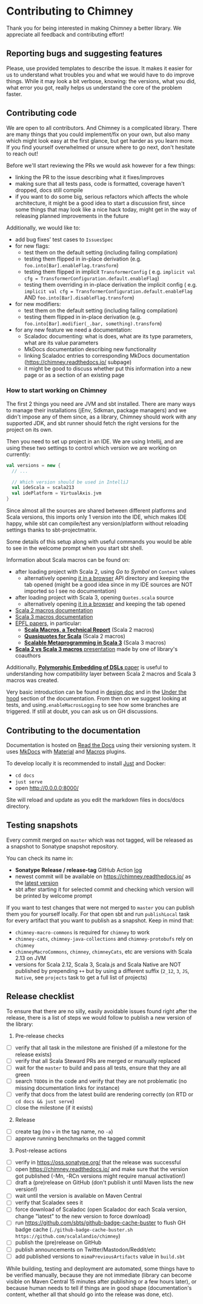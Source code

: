# Contributing to Chimney

Thank you for being interested in making Chimney a better library. We appreciate all feedback and contributing effort!

## Reporting bugs and suggesting features

Please, use provided templates to describe the issue. It makes it easier for us to understand what troubles you and what
we would have to do improve things. While it may look a bit verbose, knowing: the versions, what you did, what error you
got, really helps us understand the core of the problem faster.

## Contributing code

We are open to all contributors. And Chimney is a complicated library. There are many things that you could
implement/fix on your own, but also many which might look easy at the first glance, but get harder as you learn more.
If you find yourself overwhelmed or unsure where to go next, don't hesitate to reach out!

Before we'll start reviewing the PRs we would ask however for a few things:

* linking the PR to the issue describing what it fixes/improves
* making sure that all tests pass, code is formatted, coverage haven't dropped, docs still compile
* if you want to do some big, serious refactors which affects the whole architecture, it might be a good idea to
  start a discussion first, since some things that may look like a nice hack today, might get in the way of releasing
  planned improvements in the future

Additionally, we would like to:

* add bug fixes' test cases to `IssuesSpec`
* for new flags:
    * test them on the default setting (including failing compilation)
    * testing them flipped in in-place derivation (e.g. `foo.into[Bar].enableFlag.transform`)
    * testing them flipped in implicit `TransformerConfig` (
      e.g. `implicit val cfg = TransformerConfiguration.default.enableFlag`)
    * testing them overriding in in-place derivation the implicit config (
      e.g. `implicit val cfg = TransformerConfiguration.default.enableFlag` AND `foo.into[Bar].disableFlag.transform`)
* for new modifiers:
    * test them on the default setting (including failing compilation)
    * testing them flipped in in-place derivation (e.g. `foo.into[Bar].modifier(_.bar, something).transform`)
* for any new feature we need a documentation:
    * Scaladoc documenting: what is does, what are its type parameters, what are its value parameters
    * MkDocs documentation describing new functionality
    * linking Scaladoc entries to corresponding MkDocs documentation (https://chimney.readthedocs.io/ subpage)
    * it might be good to discuss whether put this information into a new page or as a section of an existing page

### How to start working on Chimney

The first 2 things you need are JVM and sbt installed. There are many ways to manage their installations (jEnv, Sdkman,
package managers) and we didn't impose any of them since, as a library, Chimney should work with any supported JDK,
and sbt runner should fetch the right versions for the project on its own.

Then you need to set up project in an IDE. We are using Intellij, and are using these two settings to control which
version we are working on currently:

```scala
val versions = new {
  // ...

  // Which version should be used in IntelliJ
  val ideScala = scala213
  val idePlatform = VirtualAxis.jvm
}
```

Since almost all the sources are shared between different platforms and Scala versions, this imports only 1 version
into the IDE, which makes IDE happy, while sbt can compile/test any version/platform without reloading settings thanks
to sbt-projectmatrix.

Some details of this setup along with useful commands you would be able to see in the welcome prompt when you start sbt
shell.

Information about Scala macros can be found on:

 * after loading project with Scala 2, using _Go to Symbol_ on `Context` values
   * alternatively opening [it in a browser](https://github.com/scala/scala/tree/2.13.x/src/reflect/scala/reflect/api)
     API directory and keeping the tab opened (might be a good idea since in my IDE sources are NOT imported so I see no
     documentation)
 * after loading project with Scala 3, opening `Quotes.scala` source
   * alternatively opening [it in a browser](https://github.com/scala/scala3/blob/3.3.3/library/src/scala/quoted/Quotes.scala)
     and keeping the tab opened 
 * [Scala 2 macros documentation](https://docs.scala-lang.org/overviews/macros/overview.html)
 * [Scala 3 macros documentation](https://docs.scala-lang.org/scala3/guides/macros/macros.html)
 * [EPFL papers](https://infoscience.epfl.ch/search?ln=en&as=1&m1=p&p1=macros&f1=keyword&op1=a&m2=p&p2=scala&f2=&op2=a&m3=a&p3=&f3=&dt=&d1d=&d1m=&d1y=&d2d=&d2m=&d2y=&rm=&action_search=Search&sf=title&so=a&rg=10&c=Infoscience&of=hb),
   in particular:
   * [**Scala Macros, a Technical Report**](https://infoscience.epfl.ch/record/183862?ln=en) (Scala 2 macros)
   * [**Quasiquotes for Scala**](https://infoscience.epfl.ch/record/185242?ln=en) (Scala 2 macros)
   * [**Scalable Metaprogramming in Scala 3**](https://infoscience.epfl.ch/record/299370?ln=en) (Scala 3 macros)
 * [**Scala 2 vs Scala 3 macros** presentation](https://kubuszok.com/presentations/#scala-2-vs-scala-3-macros-presentation)
   made by one of library's coauthors 

Additionally, [**Polymorphic Embedding of DSLs** paper](https://www.informatik.uni-marburg.de/~rendel/hofer08polymorphic.pdf)
is useful to understanding how compatibility layer between Scala 2 macros and Scala 3 macros was created.

Very basic introduction can be found in [design doc](DESIGN.md) and in the
[Under the hood](https://chimney.readthedocs.io/under-the-hood/) section of the documentation.
From then on we suggest looking at tests, and using`.enableMacrosLogging` to see how some branches are triggered.
If still at doubt, you can ask us on GH discussions.

## Contributing to the documentation

Documentation is hosted on [Read the Docs](https://docs.readthedocs.io/) using their versioning system. It uses
[MkDocs](https://www.mkdocs.org/) with [Material](https://squidfunk.github.io/mkdocs-material/) and 
[Macros](https://mkdocs-macros-plugin.readthedocs.io/) plugins.

To develop locally it is recommended to install [Just](https://github.com/casey/just) and Docker:

 * `cd docs`
 * `just serve`
 * open http://0.0.0.0:8000/

Site will reload and update as you edit the markdown files in docs/docs directory.

## Testing snapshots

Every commit merged on `master` which was not tagged, will be released as a snapshot to Sonatype snapshot repository.

You can check its name in:

 * **Sonatype Release / release-tag** GitHub Action [log](https://github.com/scalalandio/chimney/actions/workflows/release.yml)
 * newest commit will be available on https://chimney.readthedocs.io/ as the [latest version](https://chimney.readthedocs.io/en/latest/)
 * sbt after starting it for selected commit and checking which version will be printed by welcome prompt

If you want to test changes that were not merged to `master` you can publish them you for yourself locally. For that
open sbt and run `publishLocal` task for every artifact that you want to publish as a snapshot. Keep in mind that:

 * `chimney-macro-commons` is required for `chimney` to work
 * `chimney-cats`, `chimney-java-collections` and `chimney-protobufs` rely on `chimney`
 * `chimneyMacroCommons`, `chimney`, `chimneyCats`, etc are versions with Scala 2.13 on JVM
 * versions for Scala 2.12, Scala 3, Scala.js and Scala Native are NOT published by prepending `++` but by
   using a different suffix (`2_12`, `3`, `JS`, `Native`, see `projects` task to get a full list of projects) 

## Release checklist

To ensure that there are no silly, easily avoidable issues found right after the release, there is a list of steps we
would follow to publish a new version of the library:

1. Pre-release checks 
  - [ ] verify that all task in the milestone are finished (if a milestone for the release exists)
  - [ ] verify that all Scala Steward PRs are merged or manually replaced
  - [ ] wait for the `master` to build and pass all tests, ensure that they are all green
  - [ ] search `TODO`s in the code and verify that they are not problematic (no missing documentation links for instance)
  - [ ] verify that docs from the latest build are rendering correctly (on RTD or `cd docs && just serve`)
  - [ ] close the milestone (if it exists)
2. Release
  - [ ] create tag (no `v` in the tag name, no `-a`)
  - [ ] approve running benchmarks on the tagged commit
3. Post-release actions
  - [ ] verify in https://oss.sonatype.org/ that the release was successful
  - [ ] open https://chimney.readthedocs.io/ and make sure that the version got published (-Mn, -RCn versions might require manual activation!)
  - [ ] draft a (pre)release on GitHub (don't publish it until Maven lists the new version!)
  - [ ] wait until the version is available on Maven Central
  - [ ] verify that Scaladex sees it
  - [ ] force download of Scaladoc (open Scaladoc dor each Scala version, change "latest" to the new version to force download) 
  - [ ] run https://github.com/sbts/github-badge-cache-buster to flush GH badge cache (`./github-badge-cache-buster.sh https://github.com/scalalandio/chimney`)
  - [ ] publish the (pre)release on GitHub
  - [ ] publish announcements on Twitter/Mastodon/Reddit/etc
  - [ ] add published versions to `mimaPreviousArtifacts` value in `build.sbt`  

While building, testing and deployment are automated, some things have to be verified manually, because they are not
immediate (library can become visible on Maven Central 15 minutes after publishing or a few hours later), or because
human needs to tell if things are in good shape (documentation's content, whether all that should go into the release
was done, etc).
